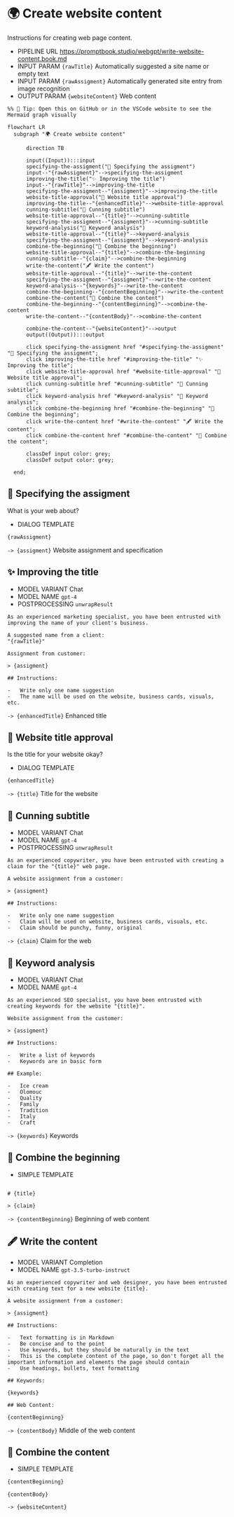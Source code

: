 # 🌍 Create website content

Instructions for creating web page content.

-   PIPELINE URL https://promptbook.studio/webgpt/write-website-content.book.md
-   INPUT  PARAM `{rawTitle}` Automatically suggested a site name or empty text
-   INPUT  PARAM `{rawAssigment}` Automatically generated site entry from image recognition
-   OUTPUT PARAM `{websiteContent}` Web content

<!--Graph-->
<!-- ⚠️ WARNING: This code has been generated so that any manual changes will be overwritten -->

```mermaid
%% 🔮 Tip: Open this on GitHub or in the VSCode website to see the Mermaid graph visually

flowchart LR
  subgraph "🌍 Create website content"

      direction TB

      input((Input)):::input
      specifying-the-assigment("👤 Specifying the assigment")
      input--"{rawAssigment}"-->specifying-the-assigment
      improving-the-title("✨ Improving the title")
      input--"{rawTitle}"-->improving-the-title
      specifying-the-assigment--"{assigment}"-->improving-the-title
      website-title-approval("👤 Website title approval")
      improving-the-title--"{enhancedTitle}"-->website-title-approval
      cunning-subtitle("🐰 Cunning subtitle")
      website-title-approval--"{title}"-->cunning-subtitle
      specifying-the-assigment--"{assigment}"-->cunning-subtitle
      keyword-analysis("🚦 Keyword analysis")
      website-title-approval--"{title}"-->keyword-analysis
      specifying-the-assigment--"{assigment}"-->keyword-analysis
      combine-the-beginning("🔗 Combine the beginning")
      website-title-approval--"{title}"-->combine-the-beginning
      cunning-subtitle--"{claim}"-->combine-the-beginning
      write-the-content("🖋 Write the content")
      website-title-approval--"{title}"-->write-the-content
      specifying-the-assigment--"{assigment}"-->write-the-content
      keyword-analysis--"{keywords}"-->write-the-content
      combine-the-beginning--"{contentBeginning}"-->write-the-content
      combine-the-content("🔗 Combine the content")
      combine-the-beginning--"{contentBeginning}"-->combine-the-content
      write-the-content--"{contentBody}"-->combine-the-content

      combine-the-content--"{websiteContent}"-->output
      output((Output)):::output

      click specifying-the-assigment href "#specifying-the-assigment" "👤 Specifying the assigment";
      click improving-the-title href "#improving-the-title" "✨ Improving the title";
      click website-title-approval href "#website-title-approval" "👤 Website title approval";
      click cunning-subtitle href "#cunning-subtitle" "🐰 Cunning subtitle";
      click keyword-analysis href "#keyword-analysis" "🚦 Keyword analysis";
      click combine-the-beginning href "#combine-the-beginning" "🔗 Combine the beginning";
      click write-the-content href "#write-the-content" "🖋 Write the content";
      click combine-the-content href "#combine-the-content" "🔗 Combine the content";

      classDef input color: grey;
      classDef output color: grey;

  end;
```

<!--/Graph-->

## 👤 Specifying the assigment

What is your web about?

-   DIALOG TEMPLATE

```
{rawAssigment}
```

`-> {assigment}` Website assignment and specification

## ✨ Improving the title

-   MODEL VARIANT Chat
-   MODEL NAME `gpt-4`
-   POSTPROCESSING `unwrapResult`

```
As an experienced marketing specialist, you have been entrusted with improving the name of your client's business.

A suggested name from a client:
"{rawTitle}"

Assignment from customer:

> {assigment}

## Instructions:

-   Write only one name suggestion
-   The name will be used on the website, business cards, visuals, etc.
```

`-> {enhancedTitle}` Enhanced title

## 👤 Website title approval

Is the title for your website okay?

-   DIALOG TEMPLATE

```
{enhancedTitle}
```

`-> {title}` Title for the website

## 🐰 Cunning subtitle

-   MODEL VARIANT Chat
-   MODEL NAME `gpt-4`
-   POSTPROCESSING `unwrapResult`

```
As an experienced copywriter, you have been entrusted with creating a claim for the "{title}" web page.

A website assignment from a customer:

> {assigment}

## Instructions:

-   Write only one name suggestion
-   Claim will be used on website, business cards, visuals, etc.
-   Claim should be punchy, funny, original
```

`-> {claim}` Claim for the web

## 🚦 Keyword analysis

-   MODEL VARIANT Chat
-   MODEL NAME `gpt-4`

```
As an experienced SEO specialist, you have been entrusted with creating keywords for the website "{title}".

Website assignment from the customer:

> {assigment}

## Instructions:

-   Write a list of keywords
-   Keywords are in basic form

## Example:

-   Ice cream
-   Olomouc
-   Quality
-   Family
-   Tradition
-   Italy
-   Craft

```

`-> {keywords}` Keywords

## 🔗 Combine the beginning

-   SIMPLE TEMPLATE

```

# {title}

> {claim}

```

`-> {contentBeginning}` Beginning of web content

## 🖋 Write the content

-   MODEL VARIANT Completion
-   MODEL NAME `gpt-3.5-turbo-instruct`

```
As an experienced copywriter and web designer, you have been entrusted with creating text for a new website {title}.

A website assignment from a customer:

> {assigment}

## Instructions:

-   Text formatting is in Markdown
-   Be concise and to the point
-   Use keywords, but they should be naturally in the text
-   This is the complete content of the page, so don't forget all the important information and elements the page should contain
-   Use headings, bullets, text formatting

## Keywords:

{keywords}

## Web Content:

{contentBeginning}
```

`-> {contentBody}` Middle of the web content

## 🔗 Combine the content

-   SIMPLE TEMPLATE

```markdown
{contentBeginning}

{contentBody}
```

`-> {websiteContent}`
